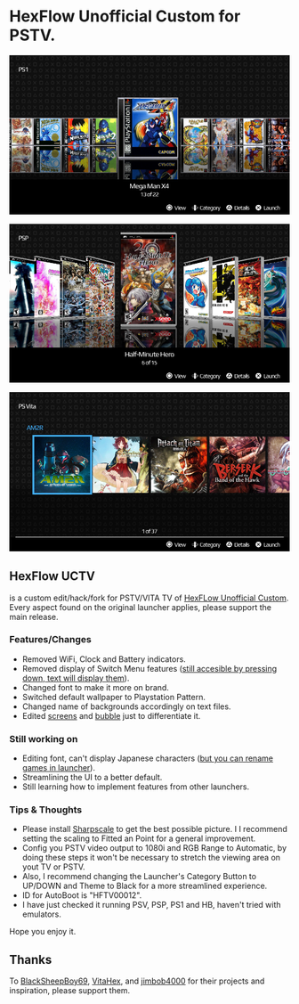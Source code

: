 # HexFlow Unofficial Custom for PSTV.
<p><img src="Screens/PS1 sample.png" width="900" title="PS1 sample."></p>
<p><img src="Screens/PSP sample.png" width="900" title="PSP sample."></p>
<p><img src="/Screens/Switch view without  options highlighted.png" width="900" title="PS VITA sample"></p>

## HexFlow UCTV
is a custom edit/hack/fork for PSTV/VITA TV of [HexFLow Unofficial Custom](https://github.com/BlackSheepBoy69/HexFlow-Launcher-Unofficial-Custom).
Every aspect found on the original launcher applies, please support the main release.

### Features/Changes
* Removed WiFi, Clock and Battery indicators.
* Removed display of Switch Menu features ([still accesible by pressing down, text will display them](https://github.com/royepi/HexFlow-UCTV/blob/main/Screens/Switch%20view%20with%20%20options%20highlighted.png?raw=true)).
* Changed font to make it more on brand.
* Switched default wallpaper to Playstation Pattern.
* Changed name of backgrounds accordingly on text files.
* Edited [screens](https://github.com/royepi/HexFlow-UCTV/blob/main/Screens/Launcher%20splash.png?raw=true) and [bubble](https://github.com/royepi/HexFlow-UCTV/blob/main/Screens/Bubble%20on%20main%20menu.png?raw=true) just to differentiate it.

### Still working on
* Editing font, can't display Japanese characters ([but you can rename games in launcher](https://github.com/royepi/HexFlow-UCTV/blob/main/Screens/Renamed%20Japanese%20game.png?raw=true)).
* Streamlining the UI to a better default.
* Still learning how to implement features from other launchers.

### Tips & Thoughts
* Please install [Sharpscale](https://forum.devchroma.nl/index.php/topic,112.msg204.html#msg204) to get the best possible picture. I I recommend setting the scaling to Fitted an Point for a general improvement.
* Config you PSTV video output to 1080i and RGB Range to Automatic, by doing these steps it won't be necessary to stretch the viewing area on yout TV or PSTV.
* Also, I recommend changing the Launcher's Category Button to UP/DOWN and Theme to Black for a more streamlined experience.
* ID for AutoBoot is "HFTV00012".
* I have just checked it running PSV, PSP, PS1 and HB, haven't tried with emulators.
  
<p>Hope you enjoy it.<p>

## Thanks
To [BlackSheepBoy69](https://github.com/BlackSheepBoy69), [VitaHex](https://github.com/VitaHEX-Games), and [jimbob4000](https://github.com/jimbob4000) for their projects and inspiration, please support them.
